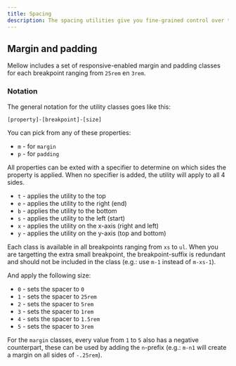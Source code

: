 ```yaml
---
title: Spacing
description: The spacing utilities give you fine-grained control over the margin and padding of your elements in a responsive manner.
---
```


## Margin and padding
Mellow includes a set of responsive-enabled margin and padding classes for each breakpoint ranging from `25rem` en `3rem`.

### Notation
The general notation for the utility classes goes like this:

`[property]-[breakpoint]-[size]`

You can pick from any of these properties:

* `m` - for `margin`
* `p` - for `padding`

All properties can be exted with a specifier to determine on which sides the property is applied. When no specifier is added, the utility will apply to all 4 sides.

* `t` - applies the utility to the top
* `e` - applies the utility to the right (end)
* `b` - applies the utility to the bottom
* `s` - applies the utility to the left (start)
* `x` - applies the utility on the x-axis (right and left)
* `y` - applies the utility on the y-axis (top and bottom)

Each class is available in all breakpoints ranging from `xs` to `ul`. When you are targetting the extra small breakpoint, the breakpoint-suffix is redundant and should not be included in the class (e.g.: use `m-1` instead of `m-xs-1`).

And apply the following size:

* `0` - sets the spacer to `0`
* `1` - sets the spacer to `25rem`
* `2` - sets the spacer to `5rem`
* `3` - sets the spacer to `1rem`
* `4` - sets the spacer to `1.5rem`
* `5` - sets the spacer to `3rem`

For the `margin` classes, every value from `1` to `5` also has a negative counterpart, these can be used by adding the `n`-prefix (e.g.: `m-n1` will create a margin on all sides of `-.25rem`).
